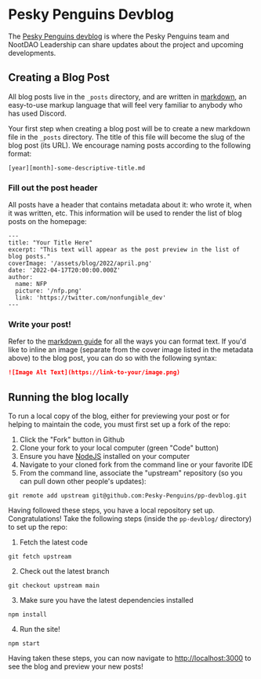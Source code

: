 # Pesky Penguins Devblog

The [Pesky Penguins devblog](https://blog.pesky-penguins.com) is where the Pesky Penguins team and
NootDAO Leadership can share updates about the project and upcoming developments.

## Creating a Blog Post
All blog posts live in the `_posts` directory, and are written in [markdown](https://www.markdownguide.org/basic-syntax/),
an easy-to-use markup language that will feel very familiar to anybody who has used Discord.

Your first step when creating a blog post will be to create a new markdown file in the `_posts`
directory. The title of this file will become the slug of the blog post (its URL). We encourage
naming posts according to the following format:

```
[year][month]-some-descriptive-title.md
```

### Fill out the post header
All posts have a header that contains metadata about it: who wrote it, when it was written, etc.
This information will be used to render the list of blog posts on the homepage:

```
---
title: "Your Title Here"
excerpt: "This text will appear as the post preview in the list of blog posts."
coverImage: '/assets/blog/2022/april.png'
date: '2022-04-17T20:00:00.000Z'
author:
  name: NFP
  picture: '/nfp.png'
  link: 'https://twitter.com/nonfungible_dev'
---
```

### Write your post!
Refer to the [markdown guide](https://www.markdownguide.org/basic-syntax/) for all the ways you can
format text. If you'd like to inline an image (separate from the cover image listed in the metadata
above) to the blog post, you can do so with the following syntax:

```md
![Image Alt Text](https://link-to-your/image.png)
```

## Running the blog locally
To run a local copy of the blog, either for previewing your post or for helping to maintain the code,
you must first set up a fork of the repo:

1. Click the "Fork" button in Github
2. Clone your fork to your local computer (green "Code" button)
3. Ensure you have [NodeJS](https://nodejs.org/en/) installed on your computer
4. Navigate to your cloned fork from the command line or your favorite IDE
5. From the command line, associate the "upstream" repository (so you can pull down other people's updates):

```
git remote add upstream git@github.com:Pesky-Penguins/pp-devblog.git
```

Having followed these steps, you have a local repository set up. Congratulations!
Take the following steps (inside the `pp-devblog/` directory) to set up the repo:

1. Fetch the latest code
```
git fetch upstream
```
2. Check out the latest branch
```
git checkout upstream main
```
3. Make sure you have the latest dependencies installed
```
npm install
```
4. Run the site!
```
npm start
```

Having taken these steps, you can now navigate to [http://localhost:3000](http://localhost:3000) to 
see the blog and preview your new posts!
